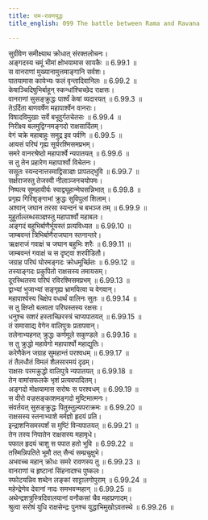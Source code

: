 ```yaml
---
title: राम-रावणयुद्धः
title_english: 099 The battle between Rama and Ravana

---
```

<div class="audioEmbed"  caption="श्रीराम-हरिसीताराममूर्ति-घनपाठिभ्यां वचनम्" src="https://archive.org/download/Ramayana-recitation-Sriram-harisItArAmamUrti-Ghanapaati-v2/Kanda_6/Kanda_6_YK-099-The_battle_between_Rama_and_Ravana_0.mp3"></div>

सुग्रीवेण समीक्ष्याथ क्रोधात् संरक्तलोचनः।  
अङ्गदस्य चमूं भीमां क्षोभयामास सायकैः ॥ 6.99.1 ॥   
स वानराणां मुख्यानामुत्तमाङ्गानि सर्वशः।  
पातयामास कायेभ्यः फलं वृन्तादिवानिलः ॥ 6.99.2 ॥   
केषाञ्चिदिषुभिर्बाहून् स्कन्धांश्चिच्छेद राक्षसः।  
वानराणां सुसङ्क्रुद्धः पार्श्वं केषां व्यदारयत् ॥ 6.99.3 ॥   
तेऽर्दिता बाणवर्षेण महापार्श्वेन वानराः।  
विषादविमुखाः सर्वे बभूवुर्गतचेतसः ॥ 6.99.4 ॥   
निरीक्ष्य बलमुद्विग्नमङ्गदो राक्षसार्दितम्।  
वेगं चक्रे महाबाहुः समुद्र इव पर्वणि ॥ 6.99.5 ॥   
आयसं परिघं गृह्य सूर्यरश्मिसमप्रभम्।  
समरे वानरश्रेष्ठो महापार्श्वे न्यपातयत् ॥ 6.99.6 ॥   
स तु तेन प्रहारेण महापार्श्वो विचेतनः।  
ससूतः स्यन्दनात्तस्माद्विसञ्ज्ञः प्रापतद्भुवि ॥ 6.99.7 ॥   
सर्क्षराजस्तु तेजस्वी नीलाञ्जनचयोपमः।  
निष्पत्य सुमहावीर्यः स्वाद्व्यूहान्मेघसन्निभात् ॥ 6.99.8 ॥   
प्रगृह्य गिरिशृङ्गाभां क्रुद्धः सुविपुलां शिलाम्।  
अश्वान् जघान तरसा स्यन्दनं च बभञ्ज तम् ॥ 6.99.9 ॥   
मुहूर्ताल्लब्धसञ्ज्ञस्तु महापार्श्वो महाबलः।  
अङ्गदं बहुभिर्बाणैर्भूयस्तं प्रत्यविध्यत ॥ 6.99.10 ॥   
जाम्बवन्तं त्रिभिर्बाणैराजघान स्तनान्तरे।  
ऋक्षराजं गवाक्षं च जघान बहुभिः शरैः ॥ 6.99.11 ॥   
जाम्बवन्तं गवाक्षं च स दृष्ट्वा शरपीडितौ।  
जग्राह परिघं घोरमङ्गदः क्रोधमूर्च्छितः ॥ 6.99.12 ॥   
तस्याङ्गदः प्रकुपितो राक्षसस्य तमायसम्।  
दूरस्थितस्य परिघं रविरश्मिसमप्रभम् ॥ 6.99.13 ॥   
द्वाभ्यां भुजाभ्यां सङ्गृह्य भ्रामयित्वा च वेगवान्।  
महापार्श्वस्य चिक्षेप वधार्थं वालिनः सुतः ॥ 6.99.14 ॥   
स तु क्षिप्तो बलवता परिघस्तस्य रक्षसः।  
धनुश्च सशरं हस्ताच्छिरस्त्रं चाप्यपातयत् ॥ 6.99.15 ॥   
तं समासाद्य वेगेन वालिपुत्रः प्रतापवान्।  
तलेनाभ्यहनत् क्रुद्धः कर्णमूले सकुण्डले ॥ 6.99.16 ॥   
स तु क्रुद्धो महावेगो महापार्श्वो महाद्युतिः।  
करेणैकेन जग्राह सुमहान्तं परश्वधम् ॥ 6.99.17 ॥   
तं तैलधौतं विमलं शैलसारमयं दृढम्।  
राक्षसः परमक्रुद्धो वालिपुत्रे न्यपातयत् ॥ 6.99.18 ॥   
तेन वामांसफलके भृशं प्रत्यवपादितम्।  
अङ्गदो मोक्षयामास सरोषः स परश्वधम् ॥ 6.99.19 ॥   
स वीरो वज्रसङ्काशमङ्गदो मुष्टिमात्मनः।  
संवर्तयत् सुसङ्क्रुद्धः पितुस्तुल्यपराक्रमः ॥ 6.99.20 ॥   
राक्षसस्य स्तनाभ्याशे मर्मज्ञो हृदयं प्रति।  
इन्द्राशनिसमस्पर्शं स मुष्टिं विन्यपातयत् ॥ 6.99.21 ॥   
तेन तस्य निपातेन राक्षसस्य महामृधे।  
पफाल हृदयं चाशु स पपात हतो भुवि ॥ 6.99.22 ॥   
तस्मिन्निपतिते भूमौ तत् सैन्यं सम्प्रचुक्षुभे।  
अभवच्च महान् क्रोधः समरे रावणस्य तु ॥ 6.99.23 ॥   
वानराणां च हृष्टानां सिंहनादश्च पुष्कलः।  
स्फोटयन्निव शब्देन लङ्कां साट्टालगोपुराम् ॥ 6.99.24 ॥   
महेन्द्रेणेव देवानां नादः समभवन्महान् ॥ 6.99.25 ॥   
अथेन्द्रशत्रुस्त्रिदिवालयानां वनौकसां चैव महाप्रणादम्।  
श्रुत्वा सरोषं युधि राक्षसेन्द्रः पुनश्च युद्धाभिमुखोऽवतस्थे ॥ 6.99.26 ॥   